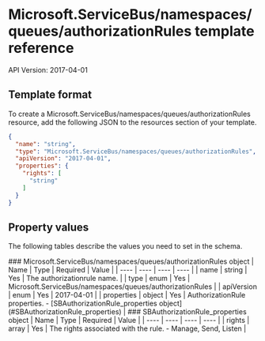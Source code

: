 # Microsoft.ServiceBus/namespaces/queues/authorizationRules template reference
API Version: 2017-04-01
## Template format

To create a Microsoft.ServiceBus/namespaces/queues/authorizationRules resource, add the following JSON to the resources section of your template.

```json
{
  "name": "string",
  "type": "Microsoft.ServiceBus/namespaces/queues/authorizationRules",
  "apiVersion": "2017-04-01",
  "properties": {
    "rights": [
      "string"
    ]
  }
}
```
## Property values

The following tables describe the values you need to set in the schema.

<a id="Microsoft.ServiceBus/namespaces/queues/authorizationRules" />
### Microsoft.ServiceBus/namespaces/queues/authorizationRules object
|  Name | Type | Required | Value |
|  ---- | ---- | ---- | ---- |
|  name | string | Yes | The authorizationrule name. |
|  type | enum | Yes | Microsoft.ServiceBus/namespaces/queues/authorizationRules |
|  apiVersion | enum | Yes | 2017-04-01 |
|  properties | object | Yes | AuthorizationRule properties. - [SBAuthorizationRule_properties object](#SBAuthorizationRule_properties) |


<a id="SBAuthorizationRule_properties" />
### SBAuthorizationRule_properties object
|  Name | Type | Required | Value |
|  ---- | ---- | ---- | ---- |
|  rights | array | Yes | The rights associated with the rule. - Manage, Send, Listen |

